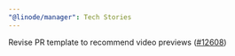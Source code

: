 ```yaml
---
"@linode/manager": Tech Stories
---
```


Revise PR template to recommend video previews ([#12608](https://github.com/linode/manager/pull/12608))
